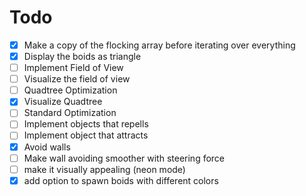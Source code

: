 # Todo

- [x] Make a copy of the flocking array before iterating over everything
- [x] Display the boids as triangle
- [ ] Implement Field of View
- [ ] Visualize the field of view
- [ ] Quadtree Optimization
- [x] Visualize Quadtree
- [ ] Standard Optimization
- [ ] Implement objects that repells
- [ ] Implement object that attracts
- [x] Avoid walls
- [ ] Make wall avoiding smoother with steering force
- [ ] make it visually appealing (neon mode)
- [x] add option to spawn boids with different colors
